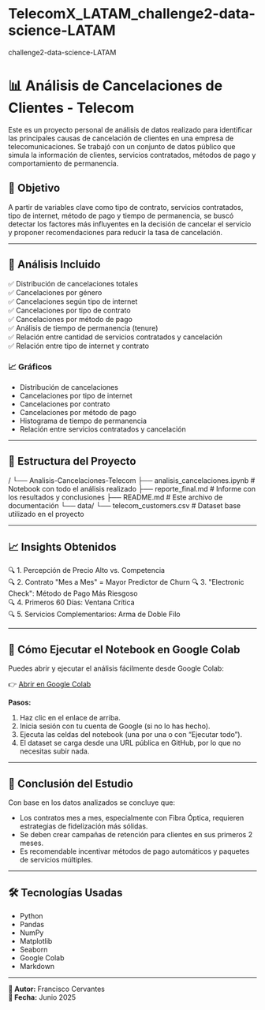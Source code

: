 # TelecomX_LATAM_challenge2-data-science-LATAM
challenge2-data-science-LATAM


# 📊 Análisis de Cancelaciones de Clientes - Telecom

Este es un proyecto personal de análisis de datos realizado para identificar las principales causas de cancelación de clientes en una empresa de telecomunicaciones. Se trabajó con un conjunto de datos público que simula la información de clientes, servicios contratados, métodos de pago y comportamiento de permanencia.

## 📌 Objetivo

A partir de variables clave como tipo de contrato, servicios contratados, tipo de internet, método de pago y tiempo de permanencia, se buscó detectar los factores más influyentes en la decisión de cancelar el servicio y proponer recomendaciones para reducir la tasa de cancelación.

---

## 🧪 Análisis Incluido

✅ Distribución de cancelaciones totales  
✅ Cancelaciones por género  
✅ Cancelaciones según tipo de internet  
✅ Cancelaciones por tipo de contrato  
✅ Cancelaciones por método de pago  
✅ Análisis de tiempo de permanencia (tenure)  
✅ Relación entre cantidad de servicios contratados y cancelación  
✅ Relación entre tipo de internet y contrato

### 📈 Gráficos

- Distribución de cancelaciones
- Cancelaciones por tipo de internet
- Cancelaciones por contrato
- Cancelaciones por método de pago
- Histograma de tiempo de permanencia
- Relación entre servicios contratados y cancelación

---

## 📂 Estructura del Proyecto

/
└── Analisis-Cancelaciones-Telecom
├── analisis_cancelaciones.ipynb # Notebook con todo el análisis realizado
├── reporte_final.md # Informe con los resultados y conclusiones
├── README.md # Este archivo de documentación
└── data/
└── telecom_customers.csv # Dataset base utilizado en el proyecto

---

## 📈 Insights Obtenidos

🔍 1. Percepción de Precio Alto vs. Competencia  
🔍 2. Contrato "Mes a Mes" = Mayor Predictor de Churn
🔍 3. "Electronic Check": Método de Pago Más Riesgoso  
🔍 4. Primeros 60 Días: Ventana Crítica  
🔍 5. Servicios Complementarios: Arma de Doble Filo

---

## 🚀 Cómo Ejecutar el Notebook en Google Colab

Puedes abrir y ejecutar el análisis fácilmente desde Google Colab:

👉 [Abrir en Google Colab]([https://colab.research.google.com/](https://github.com/Elavat9000/TelecomX_LATAM_challenge2-data-science-LATAM/blob/main/TelecomX_LATAM.ipynb))

**Pasos:**
1. Haz clic en el enlace de arriba.
2. Inicia sesión con tu cuenta de Google (si no lo has hecho).
3. Ejecuta las celdas del notebook (una por una o con “Ejecutar todo”).
4. El dataset se carga desde una URL pública en GitHub, por lo que no necesitas subir nada.

---

## 🧾 Conclusión del Estudio

Con base en los datos analizados se concluye que:

- Los contratos mes a mes, especialmente con Fibra Óptica, requieren estrategias de fidelización más sólidas.
- Se deben crear campañas de retención para clientes en sus primeros 2 meses.
- Es recomendable incentivar métodos de pago automáticos y paquetes de servicios múltiples.

---

## 🛠️ Tecnologías Usadas

- Python
- Pandas
- NumPy
- Matplotlib
- Seaborn
- Google Colab
- Markdown

---

**📌 Autor:** Francisco Cervantes  
**📅 Fecha:** Junio 2025  
